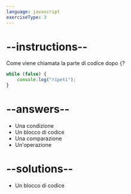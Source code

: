 ```yaml
---
language: javascript
exerciseType: 3
---
```


# --instructions--

Come viene chiamata la parte di codice dopo `{`?
```javascript
while (false) {
    console.log("ripeti");
}
```

# --answers--

- Una condizione
- Un blocco di codice
- Una comparazione
- Un'operazione

# --solutions--

- Un blocco di codice
